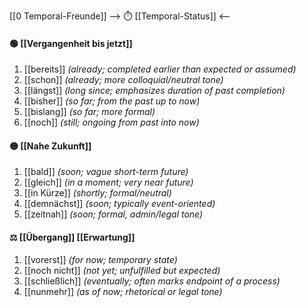 [[0 Temporal-Freunde]]
--> ⏱️ [[Temporal-Status]] <--

#### 🟢 [[Vergangenheit bis jetzt]]  
1) [[bereits]] *(already; completed earlier than expected or assumed)*  
2) [[schon]] *(already; more colloquial/neutral tone)*  
3) [[längst]] *(long since; emphasizes duration of past completion)*  
4) [[bisher]] *(so far; from the past up to now)*  
5) [[bislang]] *(so far; more formal)*  
6) [[noch]] *(still; ongoing from past into now)*  

#### 🟡 [[Nahe Zukunft]]  
1) [[bald]] *(soon; vague short-term future)*  
2) [[gleich]] *(in a moment; very near future)*  
3) [[in Kürze]] *(shortly; formal/neutral)*  
4) [[demnächst]] *(soon; typically event-oriented)*  
5) [[zeitnah]] *(soon; formal, admin/legal tone)*  

#### ⚖️ [[Übergang]] [[Erwartung]]  
1) [[vorerst]] *(for now; temporary state)*  
2) [[noch nicht]] *(not yet; unfulfilled but expected)*  
3) [[schließlich]] *(eventually; often marks endpoint of a process)*  
4) [[nunmehr]] *(as of now; rhetorical or legal tone)*  